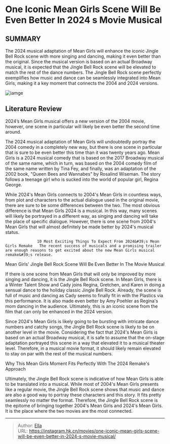 # One Iconic Mean Girls Scene Will Be Even Better In 2024 s Movie Musical


## SUMMARY 



  The 2024 musical adaptation of Mean Girls will enhance the iconic Jingle Bell Rock scene with more singing and dancing, making it even better than the original.   Since the musical version is based on an actual Broadway musical, it is expected that the Jingle Bell Rock scene will be elevated to match the rest of the dance numbers.   The Jingle Bell Rock scene perfectly exemplifies how music and dance can be seamlessly integrated into Mean Girls, making it a key moment that connects the 2004 and 2024 versions.  

![iamge](https://static1.srcdn.com/wordpress/wp-content/uploads/2023/12/the-plastics-preparing-for-the-dance-scene-in-mean-girls.jpg)

## Literature Review

2024’s Mean Girls musical offers a new version of the 2004 movie, however, one scene in particular will likely be even better the second time around.




The 2024 musical adaptation of Mean Girls will undoubtedly portray the 2004 comedy in a completely new way, but there is one scene in particular that is sure to be even better this time than it was twenty years ago. Mean Girls is a 2024 musical comedy that is based on the 2017 Broadway musical of the same name, which in turn, was based on the 2004 comedy film of the same name written by Tina Fey, and finally, was an adaptation of the 2002 book, &#34;Queen Bees and Wannabes&#34; by Rosalind Wiseman. The story follows a teenage girl who is sucked into the world of popular girl, Regina George.




While 2024&#39;s Mean Girls connects to 2004&#39;s Mean Girls in countless ways, from plot and characters to the actual dialogue used in the original movie, there are sure to be some differences between the two. The most obvious difference is that Mean Girls 2024 is a musical. In this way, many scenes will likely be portrayed in a different way, as singing and dancing will take the place of specific dialogue. However, there is one scene from 2004&#39;s Mean Girls that will almost definitely be made better by 2024&#39;s musical status.

                  10 Most Exciting Things To Expect From 2024&#39;s Mean Girls Remake   The recent success of musicals and a promising trailer are enough reasons to get excited about the new Mean Girls musical remake&#39;s release.    


 Mean Girls&#39; Jingle Bell Rock Scene Will Be Even Better In The Movie Musical 
          




If there is one scene from Mean Girls that will only be improved by more singing and dancing, it is the Jingle Bell Rock scene. In Mean Girls, there is a Winter Talent Show and Cady joins Regina, Gretchen, and Karen in doing a sensual dance to the holiday classic Jingle Bell Rock. Already, the scene is full of music and dancing as Cady seems to finally fit in with the Plastics via this performance. It is also made even better by Amy Poehler as Regina&#39;s mom dancing in the audience. Ultimately, this is an iconic scene from the film that can only be enhanced in the 2024 version.

Since 2024&#39;s Mean Girls is likely going to be bursting with intricate dance numbers and catchy songs, the Jingle Bell Rock scene is likely to be on another level in the movie. Considering the fact that 2024&#39;s Mean Girls is based on an actual Broadway musical, it is safe to assume that the on-stage adaptation portrayed this scene in a way that elevated it to a musical theater level. Therefore, in a musical movie format, it should likely remain elevated to stay on par with the rest of the musical numbers.






 Why This Mean Girls Moment Fits Perfectly With The 2024 Remake&#39;s Approach 
          

Ultimately, the Jingle Bell Rock scene is indicative of how Mean Girls is able to be translated into a musical. While most of 2004&#39;s Mean Girls presents like a regular movie, the Jingle Bell Rock scene shows that music and dance are also a good way to portray these characters and this story. It fits pretty seamlessly no matter the format. Therefore, the Jingle Bell Rock scene is the epitome of bringing together 2004&#39;s Mean Girls and 2024&#39;s Mean Girls. It is the place where the two movies are the most connected.



---

> Author: [Ella](https://instagram.hk.cn/)  
> URL: https://instagram.hk.cn/movies/one-iconic-mean-girls-scene-will-be-even-better-in-2024-s-movie-musical/  

